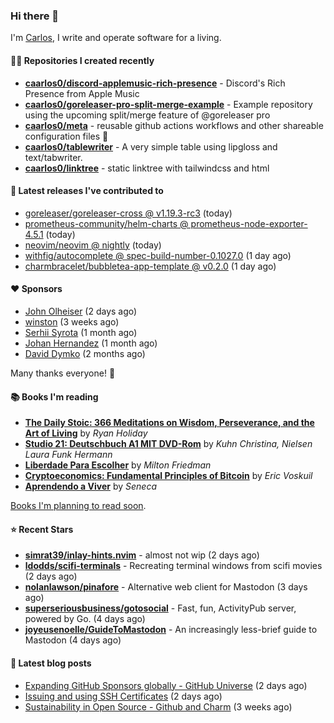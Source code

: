 ### Hi there 👋

I'm [Carlos](https://caarlos0.dev), I write and operate software for a living.

#### 👨‍💻 Repositories I created recently
- **[caarlos0/discord-applemusic-rich-presence](https://github.com/caarlos0/discord-applemusic-rich-presence)** - Discord&#39;s Rich Presence from Apple Music
- **[caarlos0/goreleaser-pro-split-merge-example](https://github.com/caarlos0/goreleaser-pro-split-merge-example)** - Example repository using the upcoming split/merge feature of @goreleaser pro
- **[caarlos0/meta](https://github.com/caarlos0/meta)** - reusable github actions workflows and other shareable configuration files 🫥
- **[caarlos0/tablewriter](https://github.com/caarlos0/tablewriter)** - A very simple table using lipgloss and text/tabwriter.
- **[caarlos0/linktree](https://github.com/caarlos0/linktree)** - static linktree with tailwindcss and html

#### 🚀 Latest releases I've contributed to


- [goreleaser/goreleaser-cross @ v1.19.3-rc3](https://github.com/goreleaser/goreleaser-cross/releases/tag/v1.19.3-rc3) (today)
- [prometheus-community/helm-charts @ prometheus-node-exporter-4.5.1](https://github.com/prometheus-community/helm-charts/releases/tag/prometheus-node-exporter-4.5.1) (today)
- [neovim/neovim @ nightly](https://github.com/neovim/neovim/releases/tag/nightly) (today)
- [withfig/autocomplete @ spec-build-number-0.1027.0](https://github.com/withfig/autocomplete/releases/tag/spec-build-number-0.1027.0) (1 day ago)
- [charmbracelet/bubbletea-app-template @ v0.2.0](https://github.com/charmbracelet/bubbletea-app-template/releases/tag/v0.2.0) (1 day ago)

#### ❤️ Sponsors
- [John Olheiser](https://github.com/jolheiser) (2 days ago)
- [winston](https://github.com/nekowinston) (3 weeks ago)
- [Serhii Syrota](https://github.com/ssyrota) (1 month ago)
- [Johan Hernandez](https://github.com/bithavoc) (1 month ago)
- [David Dymko](https://github.com/ddymko) (2 months ago)

Many thanks everyone! 🙏

#### 📚 Books I'm reading
- **[The Daily Stoic: 366 Meditations on Wisdom, Perseverance, and the Art of Living](https://www.goodreads.com/book/show/29093292-the-daily-stoic)** by _Ryan Holiday_
- **[Studio 21: Deutschbuch A1 MIT DVD-Rom](https://www.goodreads.com/book/show/25495148-studio-21)** by _Kuhn Christina, Nielsen Laura Funk Hermann_
- **[Liberdade Para Escolher](https://www.goodreads.com/book/show/17238591-liberdade-para-escolher)** by _Milton Friedman_
- **[Cryptoeconomics: Fundamental Principles of Bitcoin](https://www.goodreads.com/book/show/56919322-cryptoeconomics)** by _Eric Voskuil_
- **[Aprendendo a Viver](https://www.goodreads.com/book/show/28219486-aprendendo-a-viver)** by _Seneca_

[Books I'm planning to read soon](https://www.amazon.com.br/hz/wishlist/ls/EB8P7VS717SV).

#### ⭐ Recent Stars


- **[simrat39/inlay-hints.nvim](https://github.com/simrat39/inlay-hints.nvim)** - almost not wip (2 days ago)
- **[ldodds/scifi-terminals](https://github.com/ldodds/scifi-terminals)** - Recreating terminal windows from scifi movies (2 days ago)
- **[nolanlawson/pinafore](https://github.com/nolanlawson/pinafore)** - Alternative web client for Mastodon (3 days ago)
- **[superseriousbusiness/gotosocial](https://github.com/superseriousbusiness/gotosocial)** - Fast, fun, ActivityPub server, powered by Go. (4 days ago)
- **[joyeusenoelle/GuideToMastodon](https://github.com/joyeusenoelle/GuideToMastodon)** - An increasingly less-brief guide to Mastodon (4 days ago)

#### 📄 Latest blog posts
- [Expanding GitHub Sponsors globally - GitHub Universe](https://carlosbecker.com/posts/github-universe-2022/) (2 days ago)
- [Issuing and using SSH Certificates](https://carlosbecker.com/posts/ssh-certificates/) (2 days ago)
- [Sustainability in Open Source - Github and Charm](https://carlosbecker.com/posts/sustainability-oss-github-charm/) (3 weeks ago)
